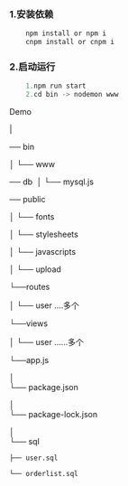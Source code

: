 

### 1.安装依赖

```javascript
	npm install or npm i
	cnpm install or cnpm i 
```

### 2.启动运行
```javascript
	1.npm run start
	2.cd bin -> nodemon www 
```



Demo  

| 

── bin    

│      └── www   

── db 
│     └── mysql.js   

── public  

│     └── fonts 

│     └── stylesheets 

│     └── javascripts 

│     └── upload   

└──routes   

│     └── user ....多个

└──views

│     └── user ......多个

└──app.js 

│    
└── package.json  

│    
└── package-lock.json  

│    
└── sql 

    ├── user.sql
    
    └── orderlist.sql
